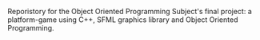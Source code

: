 Reporistory for the Object Oriented Programming Subject's final project: a platform-game using C++, SFML graphics library and Object Oriented Programming.
